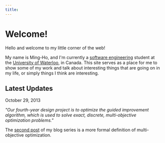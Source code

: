 ```yaml
---
title:
---
```


Welcome!
========

Hello and welcome to my little corner of the web!

My name is Ming-Ho, and I'm currently a [software engineering][] student at the [University of Waterloo][], in Canada.  This site serves as a place for me to show some of my work and talk about interesting things that are going on in my life, or simply things I think are interesting.

[software engineering]: http://www.softeng.uwaterloo.ca
[University of Waterloo]: http://www.uwaterloo.ca

Latest Updates
--------------
<div class="date">October 29, 2013</div>

_"Our fourth-year design project is to optimize the guided improvement
algorithm, which is used to solve exact, discrete, multi-objective optimization
problems."_

The [second post](/blog/fydp2.html) of my blog series is a more formal
definition of multi-objective optimization.
